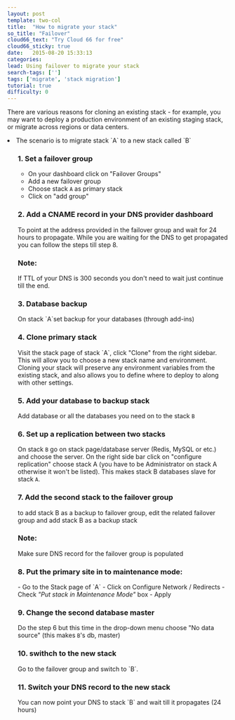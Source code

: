 ```yaml
---
layout: post
template: two-col
title:  "How to migrate your stack"
so_title: "Failover"
cloud66_text: "Try Cloud 66 for free"
cloud66_sticky: true
date:   2015-08-20 15:33:13
categories: 
lead: Using failover to migrate your stack
search-tags: ['']
tags: ['migrate', 'stack migration']
tutorial: true
difficulty: 0
---
```


There are various reasons for cloning an existing stack - for example, you may want to deploy a production environment of an existing staging stack, or migrate across regions or data centers.

<li>The scenario is to migrate stack `A` to a new stack called `B`</li>

<ol class="article-list">
<h3>1. Set a failover group </h3>

- On your dashboard click on "Failover Groups"
- Add a new failover group
- Choose stack `A` as primary stack
- Click on "add group" 

<h3>2. Add a CNAME record in your DNS provider dashboard </h3>
To point at the address provided in the failover group and wait for 24 hours to propagate. While you are waiting for the DNS to get propagated you can follow the steps till step 8.

<div class="notice notice-warning">
	<h3>Note:</h3> 
	<p>If TTL of your DNS is 300 seconds you don't need to wait just continue till the end.</p>
</div>

<h3>3. Database backup</h3>
<p>On stack `A`set backup for your databases (through add-ins)</p>

<h3>4. Clone primary stack</h3>
Visit the stack page of stack `A`, click "Clone" from the right sidebar. This will allow you to choose a new stack name and environment. Cloning your stack will preserve any environment variables from the existing stack, and also allows you to define where to deploy to along with other settings.

<h3>5. Add your database to backup stack</h3>

Add database or all the databases you need on to the stack `B`

<h3>6. Set up a replication between two stacks</h3>

On stack `B` go on stack page/database server (Redis, MySQL or etc.) and choose the server. On the right side bar click on "configure replication" choose stack A (you have to be Administrator on stack A otherwise it won't be listed). This makes stack B databases slave for stack `A`.

<h3>7. Add the second stack to the failover group</h3>

to add stack B as a backup to failover group, edit the related failover group and add stack B as a backup stack

<div class="notice notice-danger">
	<h3>Note:</h3> <p>Make sure DNS record for the failover group is populated</p>
</div>

<h3>8. Put the primary site in to maintenance mode:</h3>
- Go to the Stack page of `A`
- Click on Configure Network / Redirects
- Check <em>"Put stack in Maintenance Mode"</em> box
- Apply

<h3>9. Change the second database master</h3>

Do the step 6 but this time in the drop-down menu choose "No data source" (this makes `B`'s db, master)

<h3>10. swithch to the new stack</h3> 
Go to the failover group and switch to `B`.

<h3>11. Switch your DNS record to the new stack</h3>
You can now point your DNS to stack `B` and wait till it propagates (24 hours)
</ol>